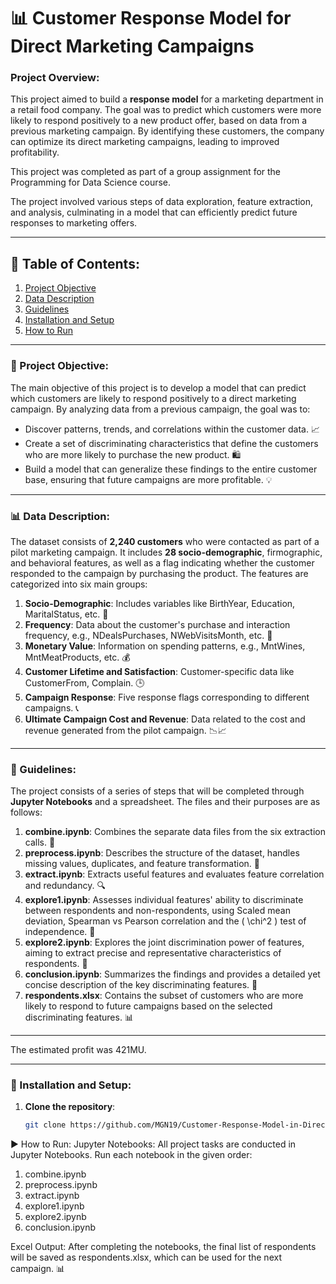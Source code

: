 # 📊 Customer Response Model for Direct Marketing Campaigns

### Project Overview:
This project aimed to build a **response model** for a marketing department in a retail food company. The goal was to predict which customers were more likely to respond positively to a new product offer, based on data from a previous marketing campaign. By identifying these customers, the company can optimize its direct marketing campaigns, leading to improved profitability.

This project was completed as part of a group assignment for the Programming for Data Science course.

The project involved various steps of data exploration, feature extraction, and analysis, culminating in a model that can efficiently predict future responses to marketing offers.

---

## 📝 Table of Contents:
1. [Project Objective](#Project-Objective)
2. [Data Description](#Data-Description)
3. [Guidelines](#Guidelines)
5. [Installation and Setup](#Installation-and-Setup)
6. [How to Run](#How-to-Run)

---

### 🎯 Project Objective:
The main objective of this project is to develop a model that can predict which customers are likely to respond positively to a direct marketing campaign. By analyzing data from a previous campaign, the goal was to:

- Discover patterns, trends, and correlations within the customer data. 📈
- Create a set of discriminating characteristics that define the customers who are more likely to purchase the new product. 🛍️
- Build a model that can generalize these findings to the entire customer base, ensuring that future campaigns are more profitable. 💡

---

### 📊 Data Description:
The dataset consists of **2,240 customers** who were contacted as part of a pilot marketing campaign. It includes **28 socio-demographic**, firmographic, and behavioral features, as well as a flag indicating whether the customer responded to the campaign by purchasing the product. The features are categorized into six main groups:

1. **Socio-Demographic**: Includes variables like BirthYear, Education, MaritalStatus, etc. 👤
2. **Frequency**: Data about the customer's purchase and interaction frequency, e.g., NDealsPurchases, NWebVisitsMonth, etc. 🔄
3. **Monetary Value**: Information on spending patterns, e.g., MntWines, MntMeatProducts, etc. 💰
4. **Customer Lifetime and Satisfaction**: Customer-specific data like CustomerFrom, Complain. 🕒
5. **Campaign Response**: Five response flags corresponding to different campaigns. 📞
6. **Ultimate Campaign Cost and Revenue**: Data related to the cost and revenue generated from the pilot campaign. 📉📈

---

### 📝 Guidelines:
The project consists of a series of steps that will be completed through **Jupyter Notebooks** and a spreadsheet. The files and their purposes are as follows:

1. **combine.ipynb**: Combines the separate data files from the six extraction calls. 🔗
2. **preprocess.ipynb**: Describes the structure of the dataset, handles missing values, duplicates, and feature transformation. 🧹
3. **extract.ipynb**: Extracts useful features and evaluates feature correlation and redundancy. 🔍
4. **explore1.ipynb**: Assesses individual features' ability to discriminate between respondents and non-respondents, using Scaled mean deviation, Spearman vs Pearson correlation and the \( \chi^2 \) test of independence. 🔑
5. **explore2.ipynb**: Explores the joint discrimination power of features, aiming to extract precise and representative characteristics of respondents. 🧠
6. **conclusion.ipynb**: Summarizes the findings and provides a detailed yet concise description of the key discriminating features. 📝
7. **respondents.xlsx**: Contains the subset of customers who are more likely to respond to future campaigns based on the selected discriminating features. 📊

---

The estimated profit was 421MU.

---

### 🚀 Installation and Setup:

1. **Clone the repository**:
   ```bash
   git clone https://github.com/MGN19/Customer-Response-Model-in-Direct-Marketing.git
   ```

▶️ How to Run:
Jupyter Notebooks: All project tasks are conducted in Jupyter Notebooks. Run each notebook in the given order:

1. combine.ipynb
2. preprocess.ipynb
3. extract.ipynb
4. explore1.ipynb
5. explore2.ipynb
6. conclusion.ipynb

Excel Output: After completing the notebooks, the final list of respondents will be saved as respondents.xlsx, which can be used for the next campaign. 📊
